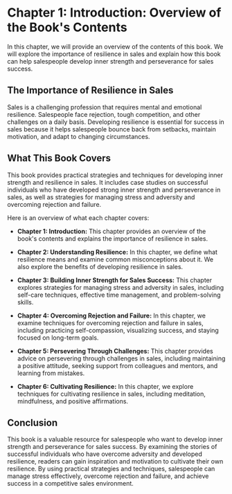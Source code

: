 Chapter 1: Introduction: Overview of the Book's Contents
========================================================

In this chapter, we will provide an overview of the contents of this book. We will explore the importance of resilience in sales and explain how this book can help salespeople develop inner strength and perseverance for sales success.

The Importance of Resilience in Sales
-------------------------------------

Sales is a challenging profession that requires mental and emotional resilience. Salespeople face rejection, tough competition, and other challenges on a daily basis. Developing resilience is essential for success in sales because it helps salespeople bounce back from setbacks, maintain motivation, and adapt to changing circumstances.

What This Book Covers
---------------------

This book provides practical strategies and techniques for developing inner strength and resilience in sales. It includes case studies on successful individuals who have developed strong inner strength and perseverance in sales, as well as strategies for managing stress and adversity and overcoming rejection and failure.

Here is an overview of what each chapter covers:

* **Chapter 1: Introduction:** This chapter provides an overview of the book's contents and explains the importance of resilience in sales.

* **Chapter 2: Understanding Resilience:** In this chapter, we define what resilience means and examine common misconceptions about it. We also explore the benefits of developing resilience in sales.

* **Chapter 3: Building Inner Strength for Sales Success:** This chapter explores strategies for managing stress and adversity in sales, including self-care techniques, effective time management, and problem-solving skills.

* **Chapter 4: Overcoming Rejection and Failure:** In this chapter, we examine techniques for overcoming rejection and failure in sales, including practicing self-compassion, visualizing success, and staying focused on long-term goals.

* **Chapter 5: Persevering Through Challenges:** This chapter provides advice on persevering through challenges in sales, including maintaining a positive attitude, seeking support from colleagues and mentors, and learning from mistakes.

* **Chapter 6: Cultivating Resilience:** In this chapter, we explore techniques for cultivating resilience in sales, including meditation, mindfulness, and positive affirmations.

Conclusion
----------

This book is a valuable resource for salespeople who want to develop inner strength and perseverance for sales success. By examining the stories of successful individuals who have overcome adversity and developed resilience, readers can gain inspiration and motivation to cultivate their own resilience. By using practical strategies and techniques, salespeople can manage stress effectively, overcome rejection and failure, and achieve success in a competitive sales environment.
